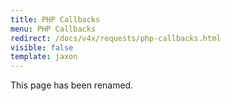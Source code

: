 ```yaml
---
title: PHP Callbacks
menu: PHP Callbacks
redirect: /docs/v4x/requests/php-callbacks.html
visible: false
template: jaxon
---
```


This page has been renamed.